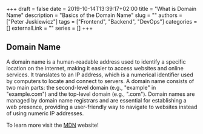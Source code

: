 +++ 
draft = false
date = 2019-10-14T13:39:17+02:00
title = "What is Domain Name"
description = "Basics of the Domain Name"
slug = ""
authors = ["Peter Juskiewicz"]
tags = ["Frontend", "Backend", "DevOps"]
categories = []
externalLink = ""
series = []
+++

## Domain Name

A domain name is a human-readable address used to identify a specific location on the internet, making it easier to access websites and online services. It translates to an IP address, which is a numerical identifier used by computers to locate and connect to servers. A domain name consists of two main parts: the second-level domain (e.g., "example" in "example.com") and the top-level domain (e.g., ".com"). Domain names are managed by domain name registrars and are essential for establishing a web presence, providing a user-friendly way to navigate to websites instead of using numeric IP addresses.

To learn more visit the [MDN](https://developer.mozilla.org/en-US/docs/Learn_web_development/Howto/Web_mechanics/What_is_a_domain_name) website!
